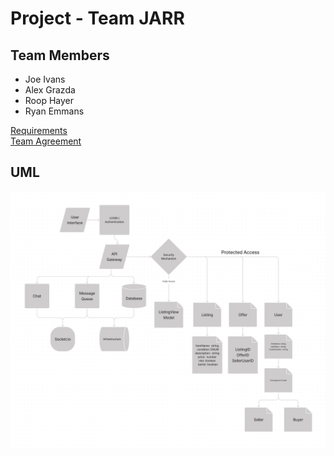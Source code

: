 # Project - Team JARR

## Team Members

- Joe Ivans  
- Alex Grazda  
- Roop Hayer  
- Ryan Emmans  

[Requirements](./project-management/requirements.md)  
[Team Agreement](./project-management/team-agreement.md)

## UML

![UML](./img/uml.png)
